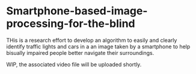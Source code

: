 # Smartphone-based-image-processing-for-the-blind

THis is a research effort to develop an algorithm to easily and clearly identify traffic lights and cars in a an image
taken by a smartphone to help bisually impaired people better navigate their surroundings.

WIP, the associated video file will be uploaded shortly.


